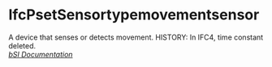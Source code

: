 IfcPsetSensortypemovementsensor
===============================
A device that senses or detects movement. HISTORY: In IFC4, time constant
deleted.  
[ _bSI
Documentation_](https://standards.buildingsmart.org/IFC/DEV/IFC4_2/FINAL/HTML/schema/ifcbuildingcontrolsdomain/pset/pset_sensortypemovementsensor.htm)


